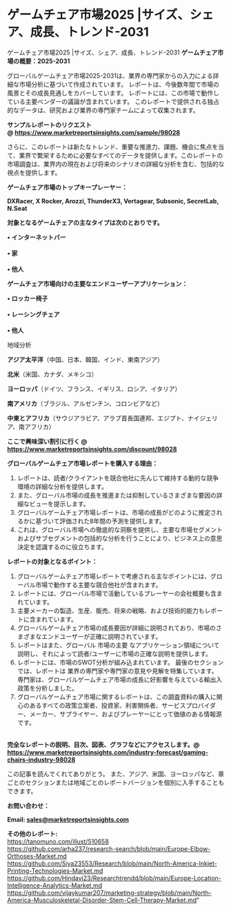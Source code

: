 # ゲームチェア市場2025 |サイズ、シェア、成長、トレンド-2031
 ゲームチェア市場2025 |サイズ、シェア、成長、トレンド-2031
<strong><b>ゲームチェア市場の概要：2025-2031</b></strong>

グローバルゲームチェア市場2025-2031は、業界の専門家からの入力による詳細な市場分析に基づいて作成されています。 レポートは、今後数年間で市場の風景とその成長見通しをカバーしています。 レポートには、この市場で動作している主要ベンダーの議論が含まれています。 このレポートで提供される独占的なデータは、研究および業界の専門家チームによって収集されます。

<strong>サンプルレポートのリクエスト @ <a href=https://www.marketreportsinsights.com/sample/98028>https://www.marketreportsinsights.com/sample/98028</a></strong>

さらに、このレポートは新たなトレンド、重要な推進力、課題、機会に焦点を当て、業界で繁栄するために必要なすべてのデータを提供します。このレポートの市場調査は、業界内の現在および将来のシナリオの詳細な分析を含む、包括的な視点を提供します。

<strong>ゲームチェア市場のトップキープレーヤー：</strong>

<strong>DXRacer, X Rocker, Arozzi, ThunderX3, Vertagear, Subsonic, SecretLab, N.Seat</strong>

<strong><b>対象となるゲームチェアの主なタイプは次のとおりです。</b></strong>

<strong>• インターネットバー<br><br>• 家<br><br>• 他人</strong>

<strong><b>ゲームチェア市場向けの主要なエンドユーザーアプリケーション：</b></strong>

<strong>• ロッカー椅子<br><br>• レーシングチェア<br><br>• 他人</strong>

 地域分析

<strong><b>アジア太平洋</b></strong>（中国、日本、韓国、インド、東南アジア）

<strong><b>北米</b></strong>（米国、カナダ、メキシコ）

<strong><b>ヨーロッパ</b></strong>（ドイツ、フランス、イギリス、ロシア、イタリア）

<strong><b>南アメリカ</b></strong>（ブラジル、アルゼンチン、コロンビアなど）

<strong><b>中東とアフリカ</b></strong>（サウジアラビア、アラブ首長国連邦、エジプト、ナイジェリア、南アフリカ）

<strong>ここで興味深い割引に行く @ <a href=https://www.marketreportsinsights.com/discount/98028>https://www.marketreportsinsights.com/discount/98028</a></strong>

<strong><b>グローバルゲームチェア市場レポートを購入する理由：</b></strong>
<ol>
  <li>レポートは、読者/クライアントを競合他社に先んじて維持する動的な競争環境の詳細な分析を提供します。</li>
  <li>また、グローバル市場の成長を推進または抑制しているさまざまな要因の詳細なビューを提示します。</li>
  <li>グローバルゲームチェア市場レポートは、市場の成長がどのように推定されるかに基づいて評価された8年間の予測を提供します。</li>
  <li>これは、グローバル市場への徹底的な洞察を提供し、主要な市場セグメントおよびサブセグメントの包括的な分析を行うことにより、ビジネス上の意思決定を認識するのに役立ちます。</li>
</ol>
<strong><b>レポートの対象となるポイント：</b></strong>
<ol>
  <li>グローバルゲームチェア市場レポートで考慮される主なポイントには、グローバル市場で動作する主要な競合他社が含まれます。</li>
  <li>レポートには、グローバル市場で活動しているプレーヤーの会社概要も含まれています。</li>
  <li>主要メーカーの製造、生産、販売、将来の戦略、および技術的能力もレポートに含まれています。</li>
  <li>グローバルゲームチェア市場の成長要因が詳細に説明されており、市場のさまざまなエンドユーザーが正確に説明されています。</li>
  <li>レポートはまた、グローバル 市場の主要 なアプリケーション領域について説明し、それによって読者/ユーザーに市場の正確な説明を提供します。</li>
  <li>レポートには、市場のSWOT分析が組み込まれています。 最後のセクションでは、レポートは 業界の専門家や専門家の意見や見解を特集しています。 専門家は、グローバルゲームチェア市場の成長に好影響を与えている輸出入政策を分析しました。</li>
  <li>グローバルゲームチェア市場に関するレポートは、この調査資料の購入に関心のあるすべての政策立案者、投資家、利害関係者、サービスプロバイダー、メーカー、サプライヤー、およびプレーヤーにとって価値のある情報源です。</li>
</ol><br>
<strong>完全なレポートの説明、目次、図表、グラフなどにアクセスします。@ <a href=https://www.marketreportsinsights.com/industry-forecast/gaming-chairs-industry-98028>https://www.marketreportsinsights.com/industry-forecast/gaming-chairs-industry-98028</a></strong>

この記事を読んでくれてありがとう。 また、アジア、米国、ヨーロッパなど、章ごとのセクションまたは地域ごとのレポートバージョンを個別に入手することもできます。

<strong><b>お問い合わせ：</b></strong>

<strong>Email: </strong><a href=mailto:sales@marketreportsinsights.com><strong>sales@marketreportsinsights.com</strong></a>

<strong>その他のレポート:</strong>
<br>
<a href=https://tanomuno.com/illust/510658>https://tanomuno.com/illust/510658</a>
<br>
<a href=https://github.com/arha237/research-search/blob/main/Europe-Elbow-Orthoses-Market.md>https://github.com/arha237/research-search/blob/main/Europe-Elbow-Orthoses-Market.md</a>
<br>
<a href=https://github.com/Siya23553/Research/blob/main/North-America-Inkjet-Printing-Technologies-Market.md>https://github.com/Siya23553/Research/blob/main/North-America-Inkjet-Printing-Technologies-Market.md</a>
<br>
<a href=https://github.com/Hindavi23/Researchtrendd/blob/main/Europe-Location-Intelligence-Analytics-Market.md>https://github.com/Hindavi23/Researchtrendd/blob/main/Europe-Location-Intelligence-Analytics-Market.md</a>
<br>
<a href=https://github.com/vijaykumar207/marketing-strategy/blob/main/North-America-Musculoskeletal-Disorder-Stem-Cell-Therapy-Market.md>https://github.com/vijaykumar207/marketing-strategy/blob/main/North-America-Musculoskeletal-Disorder-Stem-Cell-Therapy-Market.md</a>"
